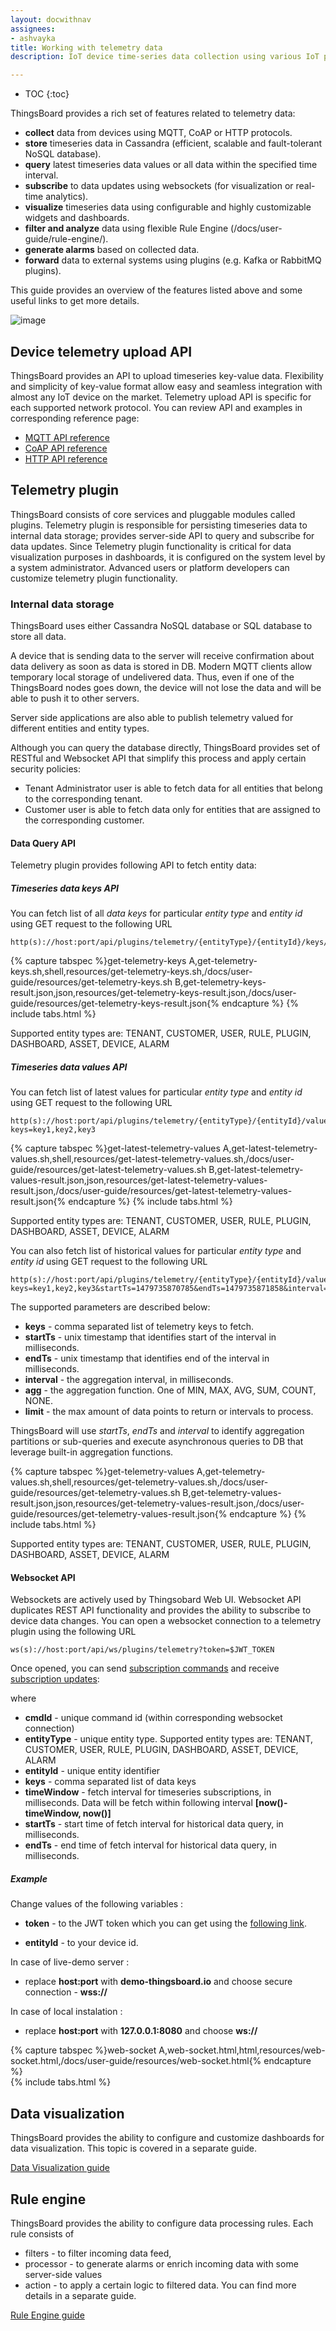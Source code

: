 ```yaml
---
layout: docwithnav
assignees:
- ashvayka
title: Working with telemetry data
description: IoT device time-series data collection using various IoT protocols and ThingsBoard telemetry feature

---
```


* TOC
{:toc}

ThingsBoard provides a rich set of features related to telemetry data:

 - **collect** data from devices using MQTT, CoAP or HTTP protocols.
 - **store** timeseries data in Cassandra (efficient, scalable and fault-tolerant NoSQL database).
 - **query** latest timeseries data values or all data within the specified time interval.
 - **subscribe** to data updates using websockets (for visualization or real-time analytics).
 - **visualize** timeseries data using configurable and highly customizable widgets and dashboards.
 - **filter and analyze** data using flexible Rule Engine (/docs/user-guide/rule-engine/).
 - **generate alarms** based on collected data.
 - **forward** data to external systems using plugins (e.g. Kafka or RabbitMQ plugins).

This guide provides an overview of the features listed above and some useful links to get more details.  

![image](/images/user-guide/telemetry.svg)

## Device telemetry upload API

ThingsBoard provides an API to upload timeseries key-value data.
Flexibility and simplicity of key-value format allow easy and seamless integration with almost any IoT device on the market.
Telemetry upload API is specific for each supported network protocol.
You can review API and examples in corresponding reference page:

 - [MQTT API reference](/docs/reference/mqtt-api/#telemetry-upload-api)
 - [CoAP API reference](/docs/reference/coap-api/#telemetry-upload-api)
 - [HTTP API reference](/docs/reference/http-api/#telemetry-upload-api)
  
## Telemetry plugin

ThingsBoard consists of core services and pluggable modules called plugins.
Telemetry plugin is responsible for persisting timeseries data to internal data storage; 
provides server-side API to query and subscribe for data updates. 
Since Telemetry plugin functionality is critical for data visualization purposes in dashboards, it is configured on the system level by a system administrator.
Advanced users or platform developers can customize telemetry plugin functionality.

### Internal data storage

ThingsBoard uses either Cassandra NoSQL database or SQL database to store all data.

A device that is sending data to the server will receive confirmation about data delivery as soon as data is stored in DB.
Modern MQTT clients allow temporary local storage of undelivered data. 
Thus, even if one of the ThingsBoard nodes goes down, the device will not lose the data and will be able to push it to other servers.
 
Server side applications are also able to publish telemetry valued for different entities and entity types.
  
Although you can query the database directly, ThingsBoard provides set of RESTful and Websocket API that simplify this process and apply certain security policies:
 
 - Tenant Administrator user is able to fetch data for all entities that belong to the corresponding tenant.
 - Customer user is able to fetch data only for entities that are assigned to the corresponding customer.
  
#### Data Query API

Telemetry plugin provides following API to fetch entity data:

##### Timeseries data keys API

You can fetch list of all *data keys* for particular *entity type* and *entity id* using GET request to the following URL  
 
```shell
http(s)://host:port/api/plugins/telemetry/{entityType}/{entityId}/keys/timeseries
```

{% capture tabspec %}get-telemetry-keys
A,get-telemetry-keys.sh,shell,resources/get-telemetry-keys.sh,/docs/user-guide/resources/get-telemetry-keys.sh
B,get-telemetry-keys-result.json,json,resources/get-telemetry-keys-result.json,/docs/user-guide/resources/get-telemetry-keys-result.json{% endcapture %}
{% include tabs.html %}

Supported entity types are: TENANT, CUSTOMER, USER, RULE, PLUGIN, DASHBOARD, ASSET, DEVICE, ALARM

##### Timeseries data values API

You can fetch list of latest values for particular *entity type* and *entity id* using GET request to the following URL  
 
```shell
http(s)://host:port/api/plugins/telemetry/{entityType}/{entityId}/values/timeseries?keys=key1,key2,key3
```

{% capture tabspec %}get-latest-telemetry-values
A,get-latest-telemetry-values.sh,shell,resources/get-latest-telemetry-values.sh,/docs/user-guide/resources/get-latest-telemetry-values.sh
B,get-latest-telemetry-values-result.json,json,resources/get-latest-telemetry-values-result.json,/docs/user-guide/resources/get-latest-telemetry-values-result.json{% endcapture %}
{% include tabs.html %}

Supported entity types are: TENANT, CUSTOMER, USER, RULE, PLUGIN, DASHBOARD, ASSET, DEVICE, ALARM

You can also fetch list of historical values for particular *entity type* and *entity id* using GET request to the following URL  
 
```shell
http(s)://host:port/api/plugins/telemetry/{entityType}/{entityId}/values/timeseries?keys=key1,key2,key3&startTs=1479735870785&endTs=1479735871858&interval=60000&limit=100&agg=AVG
```

The supported parameters are described below:

 - **keys** - comma separated list of telemetry keys to fetch.
 - **startTs** - unix timestamp that identifies start of the interval in milliseconds.
 - **endTs** - unix timestamp that identifies end of the interval in milliseconds.
 - **interval** - the aggregation interval, in milliseconds.
 - **agg** - the aggregation function. One of MIN, MAX, AVG, SUM, COUNT, NONE.
 - **limit** - the max amount of data points to return or intervals to process.

ThingsBoard will use *startTs*, *endTs* and *interval* to identify aggregation partitions or sub-queries and execute asynchronous queries to DB that leverage built-in aggregation functions.

{% capture tabspec %}get-telemetry-values
A,get-telemetry-values.sh,shell,resources/get-telemetry-values.sh,/docs/user-guide/resources/get-telemetry-values.sh
B,get-telemetry-values-result.json,json,resources/get-telemetry-values-result.json,/docs/user-guide/resources/get-telemetry-values-result.json{% endcapture %}
{% include tabs.html %}

Supported entity types are: TENANT, CUSTOMER, USER, RULE, PLUGIN, DASHBOARD, ASSET, DEVICE, ALARM

#### Websocket API

Websockets are actively used by Thingsobard Web UI. Websocket API duplicates REST API functionality and provides the ability to subscribe to device data changes.
You can open a websocket connection to a telemetry plugin using the following URL

```shell
ws(s)://host:port/api/ws/plugins/telemetry?token=$JWT_TOKEN
```

Once opened, you can send 
[subscription commands](https://github.com/thingsboard/thingsboard/blob/master/extensions-core/src/main/java/org/thingsboard/server/extensions/core/plugin/telemetry/cmd/TelemetryPluginCmdsWrapper.java) 
and receive 
[subscription updates](https://github.com/thingsboard/thingsboard/blob/master/extensions-core/src/main/java/org/thingsboard/server/extensions/core/plugin/telemetry/sub/SubscriptionUpdate.java):

where 

 - **cmdId** - unique command id (within corresponding websocket connection)
 - **entityType** - unique entity type. Supported entity types are: TENANT, CUSTOMER, USER, RULE, PLUGIN, DASHBOARD, ASSET, DEVICE, ALARM
 - **entityId** - unique entity identifier
 - **keys** - comma separated list of data keys
 - **timeWindow** - fetch interval for timeseries subscriptions, in milliseconds. Data will be fetch within following interval **[now()-timeWindow, now()]**
 - **startTs** - start time of fetch interval for historical data query, in milliseconds.
 - **endTs** - end time of fetch interval for historical data query, in milliseconds.
 
##### Example 

Change values of the following variables : 

 - **token** - to the JWT token which you can get using the [following link](https://thingsboard.io/docs/reference/rest-api/#rest-api-auth).

 - **entityId** - to your device id.
 
 In case of live-demo server : 
 
 - replace **host:port** with **demo-thingsboard.io** and choose secure connection - **wss://**
 
 In case of local instalation :
 
 - replace **host:port** with **127.0.0.1:8080** and choose **ws://**
 
{% capture tabspec %}web-socket
A,web-socket.html,html,resources/web-socket.html,/docs/user-guide/resources/web-socket.html{% endcapture %}  
{% include tabs.html %}

## Data visualization

ThingsBoard provides the ability to configure and customize dashboards for data visualization.
This topic is covered in a separate guide.    
<p><a href="/docs/user-guide/visualization" class="button">Data Visualization guide</a></p>

## Rule engine

ThingsBoard provides the ability to configure data processing rules.
Each rule consists of

 - filters - to filter incoming data feed, 
 - processor - to generate alarms or enrich incoming data with some server-side values
 - action - to apply a certain logic to filtered data.
You can find more details in a separate guide.    
<p><a href="/docs/user-guide/rule-engine" class="button">Rule Engine guide</a></p>
    
